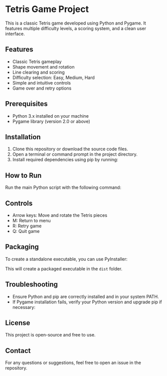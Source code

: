 # Tetris Game Project

This is a classic Tetris game developed using Python and Pygame. It features multiple difficulty levels, a scoring system, and a clean user interface.

## Features
- Classic Tetris gameplay
- Shape movement and rotation
- Line clearing and scoring
- Difficulty selection: Easy, Medium, Hard
- Simple and intuitive controls
- Game over and retry options

## Prerequisites
- Python 3.x installed on your machine
- Pygame library (version 2.0 or above)

## Installation

1. Clone this repository or download the source code files.
2. Open a terminal or command prompt in the project directory.
3. Install required dependencies using pip by running:

## How to Run
Run the main Python script with the following command:

## Controls
- Arrow keys: Move and rotate the Tetris pieces
- M: Return to menu
- R: Retry game
- Q: Quit game

## Packaging
To create a standalone executable, you can use PyInstaller:

This will create a packaged executable in the `dist` folder.

## Troubleshooting
- Ensure Python and pip are correctly installed and in your system PATH.
- If Pygame installation fails, verify your Python version and upgrade pip if necessary:

## License
This project is open-source and free to use.

## Contact
For any questions or suggestions, feel free to open an issue in the repository.
